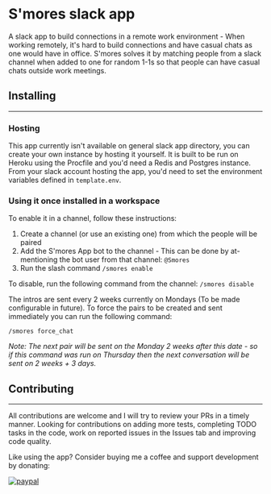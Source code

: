 # S'mores slack app

A slack app to build connections in a remote work environment - When working remotely, it's hard to build connections and have casual chats as one would have in office. S'mores solves it by matching people from a slack channel when added to one for random 1-1s so that people can have casual chats outside work meetings.

## Installing
---
### Hosting

This app currently isn't available on general slack app directory, you can create your own instance by hosting it yourself. It is built to be run on Heroku using the Procfile and you'd need a Redis and Postgres instance. From your slack account hosting the app, you'd need to set the environment variables defined in `template.env`. 

### Using it once installed in a workspace

To enable it in a channel, follow these instructions:
1. Create a channel (or use an existing one) from which the people will be paired
2. Add the S'mores App bot to the channel - This can be done by at-mentioning the bot user from that channel: `@Smores`
3. Run the slash command `/smores enable`

To disable, run the following command from the channel: `/smores disable`

The intros are sent every 2 weeks currently on Mondays (To be made configurable in future). To force the pairs to be created and sent immediately you can run the following command: 
```
/smores force_chat
``` 
*Note: The next pair will be sent on the Monday 2 weeks after this date - so if this command was run on Thursday then the next conversation will be sent on 2 weeks + 3 days.*

## Contributing
---
All contributions are welcome and I will try to review your PRs in a timely manner. Looking for contributions on adding more tests, completing TODO tasks in the code, work on reported issues in the Issues tab and improving code quality.

Like using the app? Consider buying me a coffee and support development by donating:

[![paypal](https://www.paypalobjects.com/en_US/i/btn/btn_donate_LG.gif)](https://www.paypal.com/donate/?business=ARLRHPV9XXAMW&no_recurring=0&item_name=For+supporting+S%27mores+app+development&currency_code=CAD)